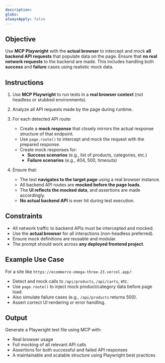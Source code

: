 ```yaml
---
description: 
globs: 
alwaysApply: false
---
```

## Objective
Use **MCP Playwright** with the **actual browser** to intercept and mock **all backend API requests** that populate data on the page. Ensure that **no real network requests** to the backend are made. This includes handling both **success** and **failure** cases using realistic mock data.

## Instructions
1. Use **MCP Playwright** to run tests in a **real browser context** (not headless or stubbed environments).
2. Analyze all API requests made by the page during runtime.
3. For each detected API route:
   - Create a **mock response** that closely mirrors the actual response structure of that endpoint.
   - Use `page.route()` to intercept and mock the request with the prepared response.
   - Create mock responses for:
     - **Success scenarios** (e.g., list of products, categories, etc.)
     - **Failure scenarios** (e.g., 404, 500, timeouts)

4. Ensure that:
   - The test **navigates to the target page** using a real browser instance.
   - All backend API routes are **mocked before the page loads**.
   - The **UI reflects the mocked data**, and assertions are made accordingly.
   - **No actual backend API** is ever hit during test execution.

## Constraints
- All network traffic to backend APIs must be intercepted and mocked.
- Use the **actual browser** for all interactions (non-headless preferred).
- Ensure mock definitions are reusable and modular.
- The prompt should work across **any deployed frontend project**.

## Example Use Case
For a site like `https://ecommerce-omega-three-23.vercel.app/`:
- Detect and mock calls to `/api/products`, `/api/carts`, etc.
- Use `page.route()` to inject mock product/category data before page load.
- Also simulate failure cases (e.g., `/api/products` returns 500).
- Assert correct UI rendering or error handling.

## Output
Generate a Playwright test file using MCP with:
- Real browser usage
- Full mocking of all relevant API calls
- Assertions for both successful and failed API responses
- A maintainable and scalable structure using Playwright best practices
